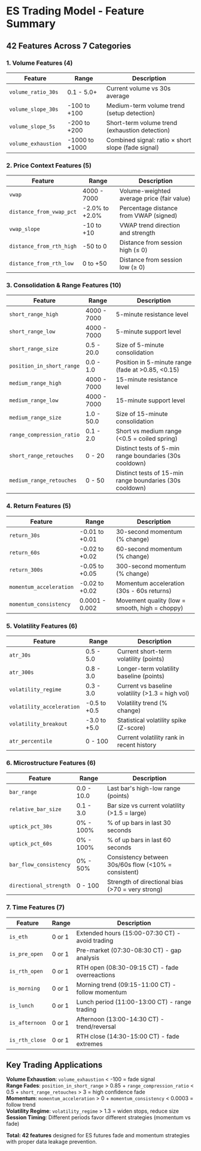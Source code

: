 # ES Trading Model - Feature Summary

## 42 Features Across 7 Categories

### 1. Volume Features (4)
| Feature | Range | Description |
|---------|-------|-------------|
| `volume_ratio_30s` | 0.1 - 5.0+ | Current volume vs 30s average |
| `volume_slope_30s` | -100 to +100 | Medium-term volume trend (setup detection) |
| `volume_slope_5s` | -200 to +200 | Short-term volume trend (exhaustion detection) |
| `volume_exhaustion` | -1000 to +1000 | Combined signal: ratio × short slope (fade signal) |

### 2. Price Context Features (5)
| Feature | Range | Description |
|---------|-------|-------------|
| `vwap` | 4000 - 7000 | Volume-weighted average price (fair value) |
| `distance_from_vwap_pct` | -2.0% to +2.0% | Percentage distance from VWAP (signed) |
| `vwap_slope` | -10 to +10 | VWAP trend direction and strength |
| `distance_from_rth_high` | -50 to 0 | Distance from session high (≤ 0) |
| `distance_from_rth_low` | 0 to +50 | Distance from session low (≥ 0) |

### 3. Consolidation & Range Features (10)
| Feature | Range | Description |
|---------|-------|-------------|
| `short_range_high` | 4000 - 7000 | 5-minute resistance level |
| `short_range_low` | 4000 - 7000 | 5-minute support level |
| `short_range_size` | 0.5 - 20.0 | Size of 5-minute consolidation |
| `position_in_short_range` | 0.0 - 1.0 | Position in 5-minute range (fade at >0.85, <0.15) |
| `medium_range_high` | 4000 - 7000 | 15-minute resistance level |
| `medium_range_low` | 4000 - 7000 | 15-minute support level |
| `medium_range_size` | 1.0 - 50.0 | Size of 15-minute consolidation |
| `range_compression_ratio` | 0.1 - 2.0 | Short vs medium range (<0.5 = coiled spring) |
| `short_range_retouches` | 0 - 20 | Distinct tests of 5-min range boundaries (30s cooldown) |
| `medium_range_retouches` | 0 - 50 | Distinct tests of 15-min range boundaries (30s cooldown) |

### 4. Return Features (5)
| Feature | Range | Description |
|---------|-------|-------------|
| `return_30s` | -0.01 to +0.01 | 30-second momentum (% change) |
| `return_60s` | -0.02 to +0.02 | 60-second momentum (% change) |
| `return_300s` | -0.05 to +0.05 | 300-second momentum (% change) |
| `momentum_acceleration` | -0.02 to +0.02 | Momentum acceleration (30s - 60s returns) |
| `momentum_consistency` | 0.0001 - 0.002 | Movement quality (low = smooth, high = choppy) |

### 5. Volatility Features (6)
| Feature | Range | Description |
|---------|-------|-------------|
| `atr_30s` | 0.5 - 5.0 | Current short-term volatility (points) |
| `atr_300s` | 0.8 - 3.0 | Longer-term volatility baseline (points) |
| `volatility_regime` | 0.3 - 3.0 | Current vs baseline volatility (>1.3 = high vol) |
| `volatility_acceleration` | -0.5 to +0.5 | Volatility trend (% change) |
| `volatility_breakout` | -3.0 to +5.0 | Statistical volatility spike (Z-score) |
| `atr_percentile` | 0 - 100 | Current volatility rank in recent history |

### 6. Microstructure Features (6)
| Feature | Range | Description |
|---------|-------|-------------|
| `bar_range` | 0.0 - 10.0 | Last bar's high-low range (points) |
| `relative_bar_size` | 0.1 - 3.0 | Bar size vs current volatility (>1.5 = large) |
| `uptick_pct_30s` | 0% - 100% | % of up bars in last 30 seconds |
| `uptick_pct_60s` | 0% - 100% | % of up bars in last 60 seconds |
| `bar_flow_consistency` | 0% - 50% | Consistency between 30s/60s flow (<10% = consistent) |
| `directional_strength` | 0 - 100 | Strength of directional bias (>70 = very strong) |

### 7. Time Features (7)
| Feature | Range | Description |
|---------|-------|-------------|
| `is_eth` | 0 or 1 | Extended hours (15:00-07:30 CT) - avoid trading |
| `is_pre_open` | 0 or 1 | Pre-market (07:30-08:30 CT) - gap analysis |
| `is_rth_open` | 0 or 1 | RTH open (08:30-09:15 CT) - fade overreactions |
| `is_morning` | 0 or 1 | Morning trend (09:15-11:00 CT) - follow momentum |
| `is_lunch` | 0 or 1 | Lunch period (11:00-13:00 CT) - range trading |
| `is_afternoon` | 0 or 1 | Afternoon (13:00-14:30 CT) - trend/reversal |
| `is_rth_close` | 0 or 1 | RTH close (14:30-15:00 CT) - fade extremes |

## Key Trading Applications

**Volume Exhaustion**: `volume_exhaustion` < -100 = fade signal  
**Range Fades**: `position_in_short_range` > 0.85 + `range_compression_ratio` < 0.5 + `short_range_retouches` > 3 = high confidence fade  
**Momentum**: `momentum_acceleration` > 0 + `momentum_consistency` < 0.0003 = follow trend  
**Volatility Regime**: `volatility_regime` > 1.3 = widen stops, reduce size  
**Session Timing**: Different periods favor different strategies (momentum vs fade)

**Total: 42 features** designed for ES futures fade and momentum strategies with proper data leakage prevention.